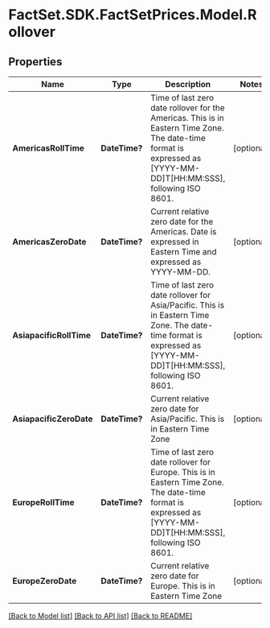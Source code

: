 # FactSet.SDK.FactSetPrices.Model.Rollover

## Properties

Name | Type | Description | Notes
------------ | ------------- | ------------- | -------------
**AmericasRollTime** | **DateTime?** | Time of last zero date rollover for the Americas. This is in Eastern Time Zone. The date-time format is expressed as [YYYY-MM-DD]T[HH:MM:SSS], following ISO 8601. | [optional] 
**AmericasZeroDate** | **DateTime?** | Current relative zero date for the Americas. Date is expressed in Eastern Time and expressed as YYYY-MM-DD. | [optional] 
**AsiapacificRollTime** | **DateTime?** | Time of last zero date rollover for Asia/Pacific. This is in Eastern Time Zone. The date-time format is expressed as [YYYY-MM-DD]T[HH:MM:SSS], following ISO 8601. | [optional] 
**AsiapacificZeroDate** | **DateTime?** | Current relative zero date for Asia/Pacific. This is in Eastern Time Zone | [optional] 
**EuropeRollTime** | **DateTime?** | Time of last zero date rollover for Europe. This is in Eastern Time Zone. The date-time format is expressed as [YYYY-MM-DD]T[HH:MM:SSS], following ISO 8601. | [optional] 
**EuropeZeroDate** | **DateTime?** | Current relative zero date for Europe. This is in Eastern Time Zone | [optional] 

[[Back to Model list]](../README.md#documentation-for-models) [[Back to API list]](../README.md#documentation-for-api-endpoints) [[Back to README]](../README.md)

